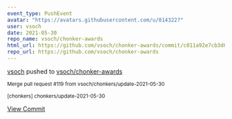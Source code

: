 ```yaml
---
event_type: PushEvent
avatar: "https://avatars.githubusercontent.com/u/814322?"
user: vsoch
date: 2021-05-30
repo_name: vsoch/chonker-awards
html_url: https://github.com/vsoch/chonker-awards/commit/c011a92e7cb3d66e563c72c529ecd408d1ba2958
repo_url: https://github.com/vsoch/chonker-awards
---
```


<a href='https://github.com/vsoch' target='_blank'>vsoch</a> pushed to <a href='https://github.com/vsoch/chonker-awards' target='_blank'>vsoch/chonker-awards</a>

<small>Merge pull request #119 from vsoch/chonkers/update-2021-05-30

[chonkers] chonkers/update-2021-05-30</small>

<a href='https://github.com/vsoch/chonker-awards/commit/c011a92e7cb3d66e563c72c529ecd408d1ba2958' target='_blank'>View Commit</a>